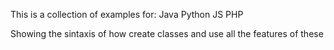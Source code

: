 This is a collection of examples for:
Java
Python
JS
PHP

Showing the sintaxis of how create classes and use all the features of these
